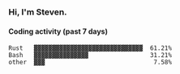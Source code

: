 ### Hi, I'm Steven.

#### Coding activity (past 7 days)
```
Rust   ▓▓▓▓▓▓▓▓▓▓▓▓▓▓▓▓▓▓▓▓▓▓▓▓▓▓▓▓▓▓  61.21%
Bash   ▓▓▓▓▓▓▓▓▓▓▓▓▓▓▓                 31.21%
other  ▓▓▓                              7.58%
```
